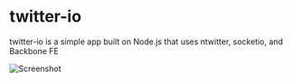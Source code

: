 # twitter-io

twitter-io is a simple app built on Node.js that uses ntwitter, socketio, and Backbone FE

![Screenshot](https://raw.github.com/meagle/twitterio/master/public/images/sample.png)


